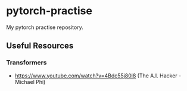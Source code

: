 # pytorch-practise
My pytorch practise repository.

## Useful Resources
### Transformers
  - https://www.youtube.com/watch?v=4Bdc55j80l8 (The A.I. Hacker - Michael Phi)
